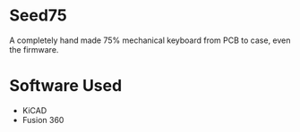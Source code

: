# Seed75
A completely hand made 75% mechanical keyboard from PCB to case, even the firmware.

# Software Used
- KiCAD
- Fusion 360